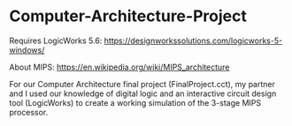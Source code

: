 # Computer-Architecture-Project

Requires LogicWorks 5.6: https://designworkssolutions.com/logicworks-5-windows/

About MIPS: https://en.wikipedia.org/wiki/MIPS_architecture

For our Computer Architecture final project (FinalProject.cct), my partner and I used our knowledge of digital logic and an interactive circuit design tool (LogicWorks) to create a working simulation of the 3-stage MIPS processor.
